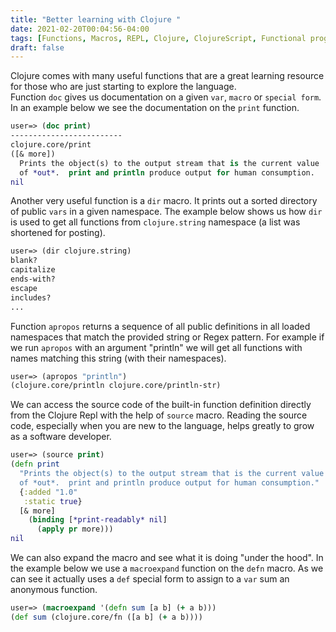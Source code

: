 ```yaml
---
title: "Better learning with Clojure "
date: 2021-02-20T00:04:56-04:00
tags: [Functions, Macros, REPL, Clojure, ClojureScript, Functional programming]
draft: false
---
```


Clojure comes with many useful functions that are a great learning resource for those who are just starting to explore the language.  
Function `doc` gives us documentation on a given `var`, `macro` or `special form`. In an example below we see the documentation on the `print` function.

```clojure
user=> (doc print)
-------------------------
clojure.core/print
([& more])
  Prints the object(s) to the output stream that is the current value
  of *out*.  print and println produce output for human consumption.
nil
```

Another very useful function is a `dir` macro. It prints out a sorted directory of public `vars` in a given namespace. The example below shows us how `dir` is used to get all functions from `clojure.string` namespace (a list was shortened for posting).

```clojure
user=> (dir clojure.string)
blank?
capitalize
ends-with?
escape
includes?
...
```

Function `apropos` returns a sequence of all
public definitions in all loaded namespaces that match the provided string or Regex pattern. For example if we run `apropos` with an argument "println" we will get all functions with names matching this string (with their namespaces).

```clojure
user=> (apropos "println")
(clojure.core/println clojure.core/println-str)
```

We can access the source code of the built-in function definition directly from the Clojure Repl with the help of `source` macro. Reading the source code, especially when you are new to the language, helps greatly to grow as a software developer.

```clojure
user=> (source print)
(defn print
  "Prints the object(s) to the output stream that is the current value
  of *out*.  print and println produce output for human consumption."
  {:added "1.0"
   :static true}
  [& more]
    (binding [*print-readably* nil]
      (apply pr more)))
nil

```

We can also expand the macro and see what it is doing "under the hood". In the example below we use a `macroexpand` function on the `defn` macro. As we can see it actually uses a `def` special form to assign to a `var` sum an anonymous function.

```clojure
user=> (macroexpand '(defn sum [a b] (+ a b)))
(def sum (clojure.core/fn ([a b] (+ a b))))
```

